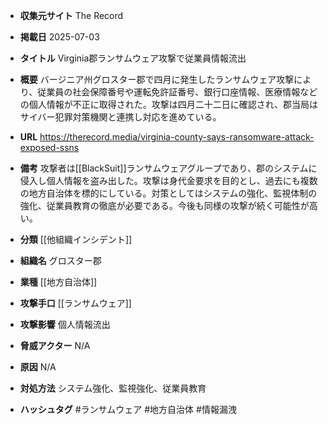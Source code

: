 - **収集元サイト**
The Record

- **掲載日**
2025-07-03

- **タイトル**
Virginia郡ランサムウェア攻撃で従業員情報流出

- **概要**
バージニア州グロスター郡で四月に発生したランサムウェア攻撃により、従業員の社会保障番号や運転免許証番号、銀行口座情報、医療情報などの個人情報が不正に取得された。攻撃は四月二十二日に確認され、郡当局はサイバー犯罪対策機関と連携し対応を進めている。

- **URL**
https://therecord.media/virginia-county-says-ransomware-attack-exposed-ssns

- **備考**
攻撃者は[[BlackSuit]]ランサムウェアグループであり、郡のシステムに侵入し個人情報を盗み出した。攻撃は身代金要求を目的とし、過去にも複数の地方自治体を標的にしている。対策としてはシステムの強化、監視体制の強化、従業員教育の徹底が必要である。今後も同様の攻撃が続く可能性が高い。

- **分類**
[[他組織インシデント]]

- **組織名**
グロスター郡

- **業種**
[[地方自治体]]

- **攻撃手口**
[[ランサムウェア]]

- **攻撃影響**
個人情報流出

- **脅威アクター**
N/A

- **原因**
N/A

- **対処方法**
システム強化、監視強化、従業員教育

- **ハッシュタグ**
#ランサムウェア #地方自治体 #情報漏洩
